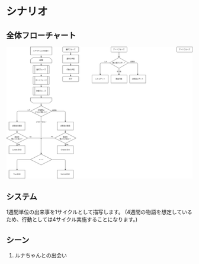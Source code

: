 # シナリオ

## 全体フローチャート

<img src="./flowchart.drawio.png" />

## システム

1週間単位の出来事を1サイクルとして描写します。
(4週間の物語を想定しているため、行動としては4サイクル実施することになります。)

## シーン

1. ルナちゃんとの出会い